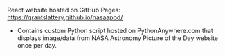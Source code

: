 React website hosted on GitHub Pages: https://grantslattery.github.io/nasaapod/
- Contains custom Python script hosted on PythonAnywhere.com that displays image/data from NASA Astronomy Picture of the Day website once per day.   
